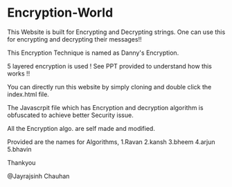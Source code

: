 # Encryption-World

This Website is built for Encrypting and Decrypting strings.
One can use this for encrypting and decrypting their messages!!

This Encryption Technique is named as Danny's Encryption.

5 layered encryption is used !
See PPT provided to understand how this works !!

You can directly run this website by simply cloning and double click the index.html file.

The Javascrpit file which has Encryption and decryption algorithm is obfuscated to achieve better Security issue.

All the Encryption algo. are self made and modified.

Provided are the names for Algorithms,
1.Ravan
2.kansh
3.bheem
4.arjun
5.bhavin

Thankyou

@Jayrajsinh Chauhan
